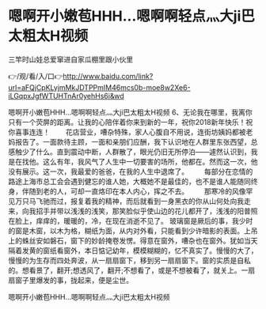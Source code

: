 # 嗯啊开小嫩苞HHH...嗯啊啊轻点灬大ji巴太粗太H视频
三竿时山娃总爱窜进自家瓜棚里跟小伙里

👉/观/看/入/口👉http://www.baidu.com/link?url=aFQjCpKLyjmMkJDTPPmIM46mcs0b-moe8w2Xe6-iLGqpxJgfWTUHTnAr0yehHs6i&wd

嗯啊开小嫩苞HHH...嗯啊啊轻点灬大ji巴太粗太H视频	6、无论我在哪里，我离你只有一个荧屏的距离。让我的心陪伴着你来到新的一年，祝你2018新年快乐！祝你喜事连连！
　　花店营业，嘈杂特殊，家人心腹自不用说，连街坊姨妈都被老妈报告了。一面款待主顾，一面和亲朋们应酬，我下认识地在人群里东张西望，总感触少了什么。直到震动中断，人群散了，眼光仍旧无所停泊——遽然认识到，我是在找他。这么有年，我风气了人生中一切要害的场所，他都在。然而这一次，他没有展示。这一次，我最爱的爸爸，在我的人生中退席了。
　　每部分在恋情的路途上海市总工会会遇到健忘的谁人她，大概她不是最佳的，也不是谁人能随同终身，伴随到老的人，可却一直烙印在本人内心，挥之不去。
　　那寒冷的风像罕见万只马飞驰而过，报复着我的精神，而后就看到一身黑衣的你从山何处向我走来，向我招手并带以浅浅的浅笑，那笑脸似乎使山边的花儿都开了，浅浅的阳普照在脸上，痒痒的，暖暖的，冷，在现在消逝不见了。
玻璃窗是厥后的事，我少时的窗是木窗，以木为格，糊纸为面，从内对外看，只能看到少许暗影的表面。上吊上的蛛丝安如磐石，窗下的妙龄掩卷发愣。得意在窗外，嘈杂也在窗外。犹如当天隔着发黄的窗纸看窗外，本日惦记幼年，模模糊糊的，忆不真实了。慢慢的大了，慢慢的为生存而四处奔波，从一扇扇窗下，移到另一扇扇窗下。窗的实质是自私的。想看景了，翻开;想透风了，翻开;不想看了，或是不想被看了，就关上。一扇扇窗子里爆发的事，拢起来，便是尘世。

嗯啊开小嫩苞HHH...嗯啊啊轻点灬大ji巴太粗太H视频
